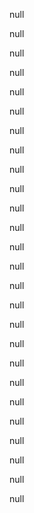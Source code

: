 null

null

null

null

null

null

null

null

null

null

null

null

null

null

null

null

null

null

null

null

null

null

null

null

null

null
